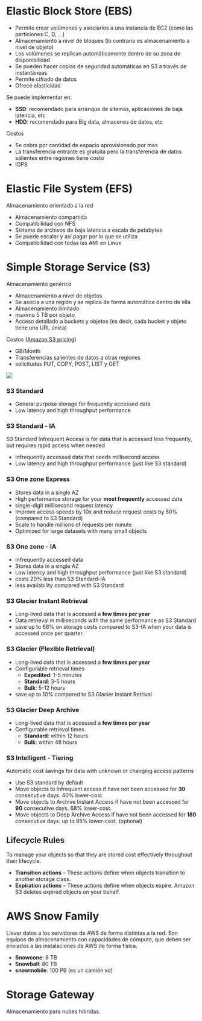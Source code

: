 # Elastic Block Store (EBS)

* Permite crear volúmenes y asociarlos a una instancia de EC2 (como las particiones C, D, ...)
* Almacenamiento a nivel de bloques (lo contrario es almacenamiento a nivel de objeto)
* Los volúmenes se replican automáticamente dentro de su zona de disponibilidad
* Se pueden hacer copias de seguridad automáticas en S3 a través de instantáneas
* Permite cifrado de datos
* Ofrece elasticidad

Se puede implementar en:

* **SSD**: recomendado para arranque de sitemas, aplicaciones de baja latencia, etc
* **HDD**: recomendado para Big data, almacenes de datos, etc

Costos

* Se cobra por cantidad de espacio aprovisionado por mes
* La transferencia entrante es gratuita pero la transferencia de datos salientes entre regiones tiene costo
* IOPS

# Elastic File System (EFS)

Almacenamiento orientado a la red

* Almacenamiento compartido
* Compatibilidad con NFS
* Sistema de archivos de baja latencia a escala de petabytes
* Se puede escalar y así pagar por lo que se utiliza
* Compatibilidad con todas las AMI en Linux


# Simple Storage Service (S3)

Almacenamiento genérico

* Almacenamiento a nivel de objetos
* Se asocia a una región y se replica de forma automática dentro de ella
* Almacenamiento ilimitado
* maximo 5 TB por objeto
* Acceso detallado a buckets y objetos (es decir, cada bucket y objeto tiene una URL única)

Costos ([Amazon S3 pricing](https://aws.amazon.com/s3/pricing/))

* GB/Month
* Transferencias salientes de datos a otras regiones
* solicitudes PUT, COPY, POST, LIST y GET

![](https://d1.awsstatic.com/reInvent/reinvent-2023/s3/s3-storage-classes.80b54ee6539a2116307230017700596a282f471b.png)

### S3 Standard

* General purpose storage for frequently accessed data
* Low latency and high throughput performance


### S3 Standard - IA

S3 Standard Infrequent Access is for data that is accessed less frequently, but requires rapid access when needed

* Infrequently accessed data that needs millisecond access
* Low latency and high throughput performance (just like S3 standard)

### S3 One zone Express

* Stores data in a single AZ
* High performance storage for your **most frequently** accessed data
* single-digit millisecond request latency
* Improve access speeds by 10x and reduce request costs by 50% (compared to S3 Standard)
* Scale to handle millions of requests per minute
* Optimized for large datasets with many small objects



### S3 One zone - IA

* Infrequently accessed data 
* Stores data in a single AZ
* Low latency and high throughput performance (just like S3 standard)
* costs 20% less than S3 Standard-IA
* less availability compared with S3 Standard

### S3 Glacier Instant Retrieval

* Long-lived data that is accessed a **few times per year**
* Data retrieval in milliseconds with the same performance as S3 Standard
* save up to 68% on storage costs compared to S3-IA when your data is accessed once per quarter. 

### S3 Glacier (Flexible Retrieval)

* Long-lived data that is accessed a **few times per year**
* Configurable retrieval times
    * **Expedited**: 1-5 minutes
    * **Standard**: 3-5 hours
    * **Bulk**: 5-12 hours
* save up to 10% compared to S3 Glacier Instant Retrival

### S3 Glacier Deep Archive

* Long-lived data that is accessed a **few times per year**
* Configurable retrieval times
    * **Standard**: within 12 hours
    * **Bulk**: within 48 hours

### S3 Intelligent - Tiering

Automatic cost savings for data with unknown or changing access patterns
* Use S3 standard by default
* Move objects to Infrequent access if have not been accessed for **30** consecutive days. 40% lower-cost.
* Move objects to Archive Instant Access if have not been accessed for **90** consecutive days. 68% lower-cost.
* Move objects to Deep Archive Access if have not been accessed for **180** consecutive days. up to 95% lower-cost. (optional)

## Lifecycle Rules

To manage your objects so that they are stored cost effectively throughout their lifecycle.
* **Transition actions** – These actions define when objects transition to another storage class.
* **Expiration actions** – These actions define when objects expire. Amazon S3 deletes expired objects on your behalf.


# AWS Snow Family

Llevar datos a los servidores de AWS de forma distintas a la red. Son equipos de almacenamiento con capacidades de cómputo, que deben ser enviados a las instalaciones de AWS de forma física.

* **Snowcone**: 8 TB
* **Snowball**: 80 TB
* **snowmobile**: 100 PB (es un camión xd)

# Storage Gateway

Almacenamiento para nubes híbridas.